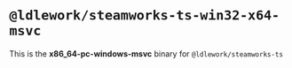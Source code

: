# `@ldlework/steamworks-ts-win32-x64-msvc`

This is the **x86_64-pc-windows-msvc** binary for `@ldlework/steamworks-ts`

